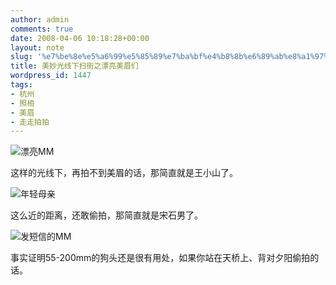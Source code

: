 ```yaml
---
author: admin
comments: true
date: 2008-04-06 10:18:28+00:00
layout: note
slug: '%e7%be%8e%e5%a6%99%e5%85%89%e7%ba%bf%e4%b8%8b%e6%89%ab%e8%a1%97%e4%b9%8b%e8%bf%bd%e9%a3%8e%e5%b0%91%e5%b9%b4'
title: 美妙光线下扫街之漂亮美眉们
wordpress_id: 1447
tags:
- 杭州
- 照相
- 美眉
- 走走拍拍
---
```


![漂亮MM](http://pic.yupoo.com/ctb.my/7100355c1861/medium.jpg)

这样的光线下，再拍不到美眉的话，那简直就是王小山了。

![年轻母亲](http://pic.yupoo.com/ctb.my/2772155c181c/medium.jpg)

这么近的距离，还敢偷拍，那简直就是宋石男了。

![发短信的MM](http://pic.yupoo.com/ctb.my/0056755c181b/medium.jpg)

事实证明55-200mm的狗头还是很有用处，如果你站在天桥上、背对夕阳偷拍的话。
